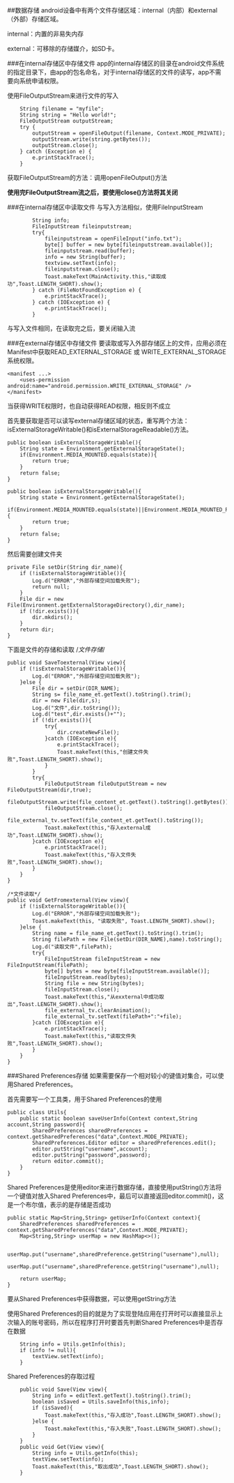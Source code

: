 ##数据存储
android设备中有两个文件存储区域：internal（内部）和external（外部）存储区域。

internal：内置的非易失内存

external：可移除的存储媒介，如SD卡。

###在internal存储区中存储文件
app的internal存储区的目录在android文件系统的指定目录下，由app的包名命名，对于internal存储区的文件的读写，app不需要向系统申请权限。

使用FileOutputStream来进行文件的写入

		String filename = "myfile";
		String string = "Hello world!";
		FileOutputStream outputStream;
		try {
			outputStream = openFileOutput(filename, Context.MODE_PRIVATE);
			outputStream.write(string.getBytes());
			outputStream.close();
		} catch (Exception e) {
			e.printStackTrace();
		}
获取FileOutputStream的方法：调用openFileOutput()方法


**使用完FileOutputStream流之后，要使用close()方法将其关闭**

###在internal存储区中读取文件
与写入方法相似，使用FileInputStream

			String info;
            FileInputStream fileinputstream;
            try{
                fileinputstream = openFileInput("info.txt");
                byte[] buffer = new byte[fileinputstream.available()];
                fileinputstream.read(buffer);
                info = new String(buffer);
                textview.setText(info);
                fileinputstream.close();
                Toast.makeText(MainActivity.this,"读取成功",Toast.LENGTH_SHORT).show();
            } catch (FileNotFoundException e) {
                e.printStackTrace();
            } catch (IOException e) {
                e.printStackTrace();
            }
与写入文件相同，在读取完之后，要关闭输入流

###在external存储区中存储文件
要读取或写入外部存储区上的文件，应用必须在Manifest中获取READ_EXTERNAL_STORAGE 或 WRITE_EXTERNAL_STORAGE 系统权限。

	<manifest ...>
		<uses-permission android:name="android.permission.WRITE_EXTERNAL_STORAGE" />
	</manifest>
当获得WRITE权限时，也自动获得READ权限，相反则不成立

首先要获取是否可以读写external存储区域的状态，重写两个方法：isExternalStorageWritable()和isExternalStorageReadable()方法。

	public boolean isExternalStorageWritable(){
		String state = Environment.getExternalStorageState();
		if(Environment.MEDIA_MOUNTED.equals(state)){
			return true;
		}
		return false;
	}

	public boolean isExternalStorageWritable(){
		String state = Environment.getExternalStorageState();
		if(Environment.MEDIA_MOUNTED.equals(state)||Environment.MEDIA_MOUNTED_READ_ONLY.equals(state)){
			return true;
		}
		return false;
	}
然后需要创建文件夹

    private File setDir(String dir_name){
        if (!isExternalStorageWritable()){
            Log.d("ERROR","外部存储空间加载失败");
            return null;
        }
        File dir = new File(Environment.getExternalStorageDirectory(),dir_name);
        if (!dir.exists()){
            dir.mkdirs();
        }
        return dir;
    }
下面是文件的存储和读取
    /*文件存储*/

    public void SaveToexternal(View view){
        if (!isExternalStorageWritable()){
            Log.d("ERROR","外部存储空间加载失败");
        }else {
            File dir = setDir(DIR_NAME);
            String s= file_name_et.getText().toString().trim();
            dir = new File(dir,s);
            Log.d("文件",dir.toString());
            Log.d("test",dir.exists()+"");
            if (!dir.exists()){
                try{
                    dir.createNewFile();
                }catch (IOException e){
                    e.printStackTrace();
                    Toast.makeText(this,"创建文件失败",Toast.LENGTH_SHORT).show();
                }
            }
            try{
                FileOutputStream fileOutputStream = new FileOutputStream(dir,true);
                fileOutputStream.write(file_content_et.getText().toString().getBytes());
                fileOutputStream.close();
                file_external_tv.setText(file_content_et.getText().toString());
                Toast.makeText(this,"存入external成功",Toast.LENGTH_SHORT).show();
            }catch (IOException e){
                e.printStackTrace();
                Toast.makeText(this,"存入文件失败",Toast.LENGTH_SHORT).show();
            }
        }
    }

    /*文件读取*/
    public void GetFromexternal(View view){
        if (!isExternalStorageWritable()){
            Log.d("ERROR","外部存储空间加载失败");
            Toast.makeText(this, "读取失败", Toast.LENGTH_SHORT).show();
        }else {
            String name = file_name_et.getText().toString().trim();
            String filePath = new File(setDir(DIR_NAME),name).toString();
            Log.d("读取文件",filePath);
            try{
                FileInputStream fileInputStream = new FileInputStream(filePath);
                byte[] bytes = new byte[fileInputStream.available()];
                fileInputStream.read(bytes);
                String file = new String(bytes);
                fileInputStream.close();
                Toast.makeText(this,"从exxternal中成功取出",Toast.LENGTH_SHORT).show();
                file_external_tv.clearAnimation();
                file_external_tv.setText(filePath+":"+file);
            }catch (IOException e){
                e.printStackTrace();
                Toast.makeText(this,"读取文件失败",Toast.LENGTH_SHORT).show();
            }
        }
    }
###Shared Preferences存储
如果需要保存一个相对较小的键值对集合，可以使用Shared Preferences。

首先需要写一个工具类，用于Shared Preferences的使用

	public class Utils{
		public static boolean saveUserInfo(Context context,String account,String password){
			SharedPreferences sharedPreferences = context.getSharedPreferences("data",Context.MODE_PRIVATE);
			SharedPreferences.Editor editor = sharedPreferences.edit();
			editor.putString("username",account);
			editor.putString("password",password);
			return editor.commit();
		}
	}
Shared Preferences是使用editor来进行数据存储，直接使用putString()方法将一个键值对放入Shared Preferences中，最后可以直接返回editor.commit()，这是一个布尔值，表示的是存储是否成功

	public static Map<String,String> getUserInfo(Context context){
		SharedPreferences sharedPreferences = context.getSharedPreferences("data",Context.MODE_PRIVATE);
		Map<String,String> userMap = new HashMap<>();

		userMap.put("username",sharedPreference.getString("username"),null);
		userMap.put("username",sharedPreference.getString("username"),null);	

		return userMap;
	}
要从Shared Preferences中获得数据，可以使用getString方法

使用Shared Preferences的目的就是为了实现登陆应用在打开时可以直接显示上次输入的账号密码，所以在程序打开时要首先判断Shared Preferences中是否存在数据

        String info = Utils.getInfo(this);
        if (info != null){
            textView.setText(info);
        }

Shared Preferences的存取过程

	    public void Save(View view){
	        String info = editText.getText().toString().trim();
	        boolean isSaved = Utils.saveInfo(this,info);
	        if (isSaved){
	            Toast.makeText(this,"存入成功",Toast.LENGTH_SHORT).show();
	        }else {
	            Toast.makeText(this,"存入失败",Toast.LENGTH_SHORT).show();
	        }
	    }
	    public void Get(View view){
	        String info = Utils.getInfo(this);
	        textView.setText(info);
	        Toast.makeText(this,"取出成功",Toast.LENGTH_SHORT).show();	
	    }
